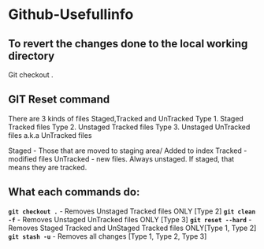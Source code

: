 # Github-Usefullinfo

## To revert the changes done to the local working directory
Git checkout .


## GIT Reset command
There are 3 kinds of files Staged,Tracked and UnTracked
Type 1. Staged Tracked files
Type 2. Unstaged Tracked files
Type 3. Unstaged UnTracked files a.k.a UnTracked files

Staged - Those that are moved to staging area/ Added to index
Tracked - modified files
UnTracked - new files. Always unstaged. If staged, that means they are tracked.

## What each commands do:
**```git checkout .```** - Removes Unstaged Tracked files ONLY [Type 2]
**```git clean -f```** - Removes Unstaged UnTracked files ONLY [Type 3]
**```git reset --hard```** - Removes Staged Tracked and UnStaged Tracked files ONLY[Type 1, Type 2]
**```git stash -u```** - Removes all changes [Type 1, Type 2, Type 3]
